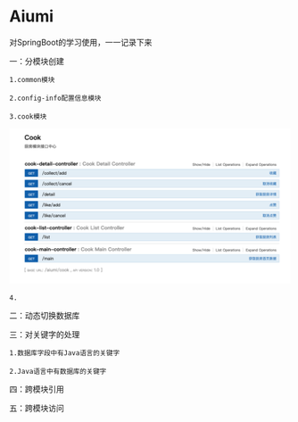 # Aiumi
对SpringBoot的学习使用，一一记录下来
 
一：分模块创建

    1.common模块
    
    2.config-info配置信息模块
    
    3.cook模块
   
   ![Alt text](https://github.com/dingpengqiang/Aiumi/blob/master/cook/cook.png)
   
    4.

    

二：动态切换数据库

    
三：对关键字的处理
    
    1.数据库字段中有Java语言的关键字
    
    2.Java语言中有数据库的关键字

四：跨模块引用

五：跨模块访问



